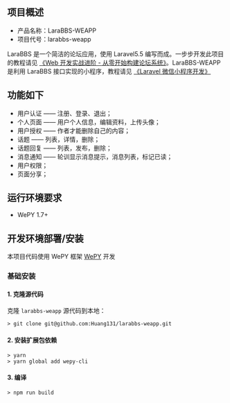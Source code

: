 ## 项目概述

* 产品名称：LaraBBS-WEAPP
* 项目代号：larabbs-weapp

LaraBBS 是一个简洁的论坛应用，使用 Laravel5.5 编写而成。一步步开发此项目的教程请见 [《Web 开发实战进阶  - 从零开始构建论坛系统》](https://laravel-china.org/topics/6592)。LaraBBS-WEAPP 是利用 LaraBBS 接口实现的小程序，教程请见 [《Laravel 微信小程序开发》](https://laravel-china.org/courses/laravel-weapp)

## 功能如下

- 用户认证 —— 注册、登录、退出；
- 个人页面 —— 用户个人信息，编辑资料，上传头像；
- 用户授权 —— 作者才能删除自己的内容；
- 话题 —— 列表，详情，删除；
- 话题回复 —— 列表，发布，删除；
- 消息通知 —— 轮训显示消息提示，消息列表，标记已读；
- 用户权限；
- 页面分享；


## 运行环境要求

- WePY 1.7+

## 开发环境部署/安装

本项目代码使用 WePY 框架 [WePY](https://github.com/Tencent/wepy) 开发

### 基础安装

#### 1. 克隆源代码

克隆 `larabbs-weapp` 源代码到本地：

    > git clone git@github.com:Huang131/larabbs-weapp.git

#### 2. 安装扩展包依赖

```
> yarn
> yarn global add wepy-cli
```

#### 3. 编译

```
> npm run build
```
